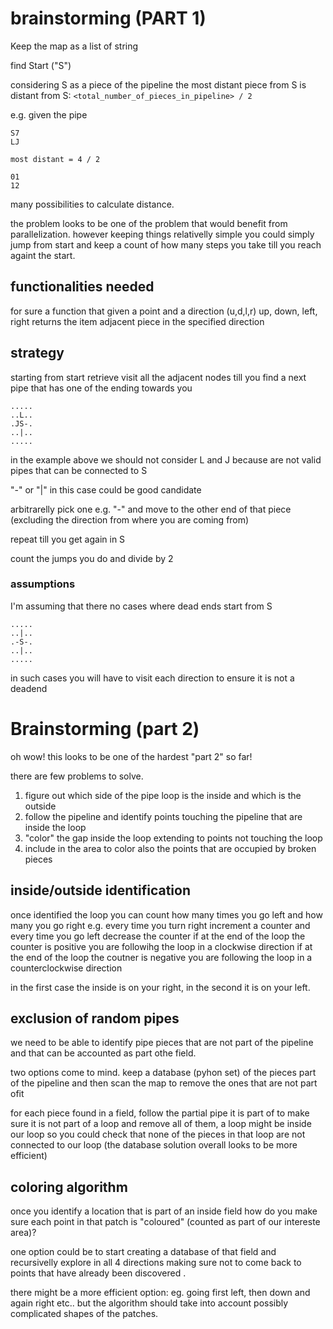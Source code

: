 # brainstorming (PART 1)

Keep the map as a list of string

find Start ("S")

considering S as a piece of  the pipeline the most distant piece from S is distant from S:
`<total_number_of_pieces_in_pipeline> / 2`

e.g. given the pipe
```
S7
LJ
```

`most distant = 4 / 2`

```
01
12
```

many possibilities to calculate distance.

the problem looks to be one of the problem that would benefit from parallelization.
however keeping things relativelly simple you could simply jump from start and keep a count of how many steps you take till you reach againt the start.

## functionalities needed

for sure a function that given a point and a direction (u,d,l,r) up, down, left, right returns the item adjacent piece in the specified direction


## strategy

starting from start retrieve visit all the adjacent nodes till you find a next pipe that has one of the ending towards you

```
.....
..L..
.JS-.
..|..
.....

```

in the example above we should not consider L and J because are not valid pipes that can be connected to S

"-" or "|" in this case could be good candidate

arbitrarelly pick one e.g. "-"
and move to the other end of that piece (excluding the direction from where you are coming from)

repeat till you get again in S

count the jumps you do and divide by 2

### assumptions

I'm assuming that there no cases where dead ends start from S
```
.....
..|..
.-S-.
..|..
.....

```
in such cases you will have to visit each direction to ensure it is not a deadend

# Brainstorming (part 2)

oh wow! this looks to be one of the hardest "part 2" so far!

there are few problems to solve.

1. figure out which side of the pipe loop is the inside  and which is the outside
2. follow the pipeline and identify points touching the pipeline that are inside the loop
3. "color" the gap inside the loop extending to points not touching the loop
4. include in the area to color also the points that are occupied by broken pieces

## inside/outside identification

once identified the loop you can count how many times you go left and how many you go right
e.g. every time you turn right increment a counter and every time you go left decrease the counter
if at the end of the loop the counter is positive you are followihg the loop in a clockwise direction
if at the end of the loop the coutner is negative you are following the loop in a counterclockwise direction

in the first case the inside is on your right, in the second it is on your left.

## exclusion of random pipes
we need to be able to identify pipe pieces that are not part of the pipeline and that can be accounted as part othe field.

two options come to mind.
keep a database (pyhon set) of the pieces part of the pipeline and then scan the map to remove the ones that are not part ofit

for each piece found in a field, follow the partial pipe it is part of to make sure it is not part of a loop and remove all of them,
a loop might be inside our loop so you could check that none of the pieces in that loop are not connected to our loop (the database solution overall looks to be more efficient)

## coloring algorithm

once you identify a location that is part of an inside field how do you make sure each point in that patch is "coloured" (counted as part of our intereste area)?

one option could be to start creating a database of that field and recursivelly explore in all 4 directions making sure not to come back to points that have already been discovered .

there might be a more efficient option: eg. going first left, then down and again right etc.. but the algorithm should take into account possibly complicated shapes of the patches.
